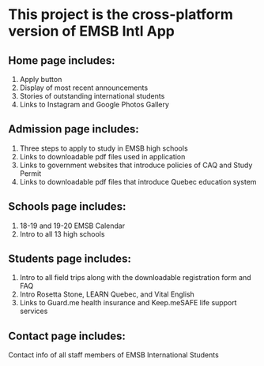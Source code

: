 # This project is the cross-platform version of EMSB Intl App

## Home page includes:
1. Apply button
2. Display of most recent announcements
3. Stories of outstanding international students
4. Links to Instagram and Google Photos Gallery

## Admission page includes:
1. Three steps to apply to study in EMSB high schools
2. Links to downloadable pdf files used in application
3. Links to government websites that introduce policies of CAQ and Study Permit
4. Links to downloadable pdf files that introduce Quebec education system

## Schools page includes:
1. 18-19 and 19-20 EMSB Calendar
2. Intro to all 13 high schools

## Students page includes:
1. Intro to all field trips along with the downloadable registration form and FAQ
2. Intro Rosetta Stone, LEARN Quebec, and Vital English
3. Links to Guard.me health insurance and Keep.meSAFE life support services

## Contact page includes:
Contact info of all staff members of EMSB International Students

<!-- 
`code`

[link](https://www.nba.com)

**bold**

*italic* -->
